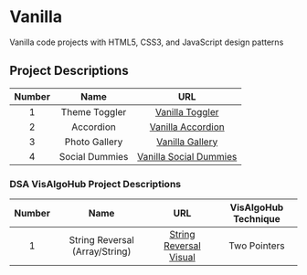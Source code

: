 # Vanilla

Vanilla code projects with HTML5, CSS3, and JavaScript design patterns

## Project Descriptions

| Number |      Name      |                                 URL                                 |
| :----: | :------------: | :-----------------------------------------------------------------: |
|   1    | Theme Toggler  |     [Vanilla Toggler](https://vanillathemetoggler.netlify.app/)     |
|   2    |   Accordion    |     [Vanilla Accordion](https://vanillaaccordion.netlify.app/)      |
|   3    | Photo Gallery  |       [Vanilla Gallery](https://vanillagallery.netlify.app/)        |
|   4    | Social Dummies | [Vanilla Social Dummies](https://vanillasocialdummies.netlify.app/) |

### DSA VisAlgoHub Project Descriptions

| Number |              Name              |                                 URL                                  | VisAlgoHub Technique |
| :----: | :----------------------------: | :------------------------------------------------------------------: | :------------------: |
|   1    | String Reversal (Array/String) | [String Reversal Visual](https://vanillastringreversal.netlify.app/) |     Two Pointers     |
